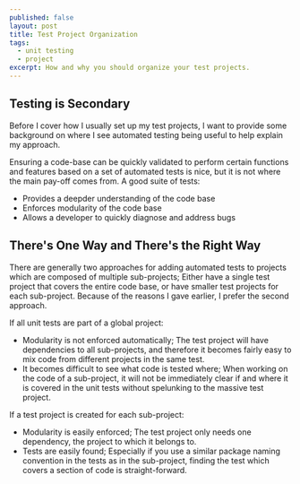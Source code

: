 ```yaml
---
published: false
layout: post
title: Test Project Organization
tags: 
  - unit testing
  - project
excerpt: How and why you should organize your test projects.
---
```


## Testing is Secondary

Before I cover how I usually set up my test projects, I want to provide some background on where I see automated testing being useful to help explain my approach.

Ensuring a code-base can be quickly validated to perform certain functions and features based on a set of automated tests is nice, but it is not where the main pay-off comes from. A good suite of tests:

- Provides a deepder understanding of the code base
- Enforces modularity of the code base
- Allows a developer to quickly diagnose and address bugs

## There's One Way and There's the Right Way

There are generally two approaches for adding automated tests to projects which are composed of multiple sub-projects; Either have a single test project that covers the entire code base, or have smaller test projects for each sub-project. Because of the reasons I gave earlier, I prefer the second approach.

If all unit tests are part of a global project:

- Modularity is not enforced automatically; The test project will have dependencies to all sub-projects, and therefore it becomes fairly easy to mix code from different projects in the same test.
- It becomes difficult to see what code is tested where; When working on the code of a sub-project, it will not be immediately clear if and where it is covered in the unit tests without spelunking to the massive test project.

If a test project is created for each sub-project:

- Modularity is easily enforced; The test project only needs one dependency, the project to which it belongs to.
- Tests are easily found; Especially if you use a similar package naming convention in the tests as in the sub-project, finding the test which covers a section of code is straight-forward.
